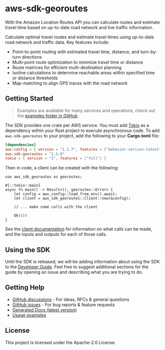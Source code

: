 # aws-sdk-georoutes

With the Amazon Location Routes API you can calculate routes and estimate travel time based on up-to-date road network and live traffic information.

Calculate optimal travel routes and estimate travel times using up-to-date road network and traffic data. Key features include:
  - Point-to-point routing with estimated travel time, distance, and turn-by-turn directions
  - Multi-point route optimization to minimize travel time or distance
  - Route matrices for efficient multi-destination planning
  - Isoline calculations to determine reachable areas within specified time or distance thresholds
  - Map-matching to align GPS traces with the road network

## Getting Started

> Examples are available for many services and operations, check out the
> [examples folder in GitHub](https://github.com/awslabs/aws-sdk-rust/tree/main/examples).

The SDK provides one crate per AWS service. You must add [Tokio](https://crates.io/crates/tokio)
as a dependency within your Rust project to execute asynchronous code. To add `aws-sdk-georoutes` to
your project, add the following to your **Cargo.toml** file:

```toml
[dependencies]
aws-config = { version = "1.1.7", features = ["behavior-version-latest"] }
aws-sdk-georoutes = "1.3.0"
tokio = { version = "1", features = ["full"] }
```

Then in code, a client can be created with the following:

```rust,no_run
use aws_sdk_georoutes as georoutes;

#[::tokio::main]
async fn main() -> Result<(), georoutes::Error> {
    let config = aws_config::load_from_env().await;
    let client = aws_sdk_georoutes::Client::new(&config);

    // ... make some calls with the client

    Ok(())
}
```

See the [client documentation](https://docs.rs/aws-sdk-georoutes/latest/aws_sdk_georoutes/client/struct.Client.html)
for information on what calls can be made, and the inputs and outputs for each of those calls.

## Using the SDK

Until the SDK is released, we will be adding information about using the SDK to the
[Developer Guide](https://docs.aws.amazon.com/sdk-for-rust/latest/dg/welcome.html). Feel free to suggest
additional sections for the guide by opening an issue and describing what you are trying to do.

## Getting Help

* [GitHub discussions](https://github.com/awslabs/aws-sdk-rust/discussions) - For ideas, RFCs & general questions
* [GitHub issues](https://github.com/awslabs/aws-sdk-rust/issues/new/choose) - For bug reports & feature requests
* [Generated Docs (latest version)](https://awslabs.github.io/aws-sdk-rust/)
* [Usage examples](https://github.com/awslabs/aws-sdk-rust/tree/main/examples)

## License

This project is licensed under the Apache-2.0 License.


